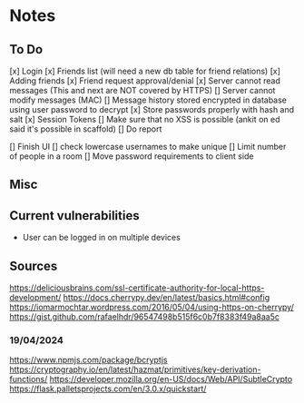 # Notes

## To Do

[x] Login
[x] Friends list (will need a new db table for friend relations)
[x] Adding friends
[x] Friend request approval/denial
[x] Server cannot read messages (This and next are NOT covered by HTTPS)
[] Server cannot modify messages (MAC)
[] Message history stored encrypted in database using user password to decrypt
[x] Store passwords properly with hash and salt
[x] Session Tokens
[] Make sure that no XSS is possible (ankit on ed said it's possible in scaffold)
[] Do report

[] Finish UI
[] check lowercase usernames to make unique
[] Limit number of people in a room
[] Move password requirements to client side

## Misc

## Current vulnerabilities

- User can be logged in on multiple devices

## Sources

https://deliciousbrains.com/ssl-certificate-authority-for-local-https-development/
https://docs.cherrypy.dev/en/latest/basics.html#config
https://iomarmochtar.wordpress.com/2016/05/04/using-https-on-cherrypy/
https://gist.github.com/rafaelhdr/96547498b515f6c0b7f8383f49a8aa5c

### 19/04/2024
https://www.npmjs.com/package/bcryptjs
https://cryptography.io/en/latest/hazmat/primitives/key-derivation-functions/
https://developer.mozilla.org/en-US/docs/Web/API/SubtleCrypto
https://flask.palletsprojects.com/en/3.0.x/quickstart/